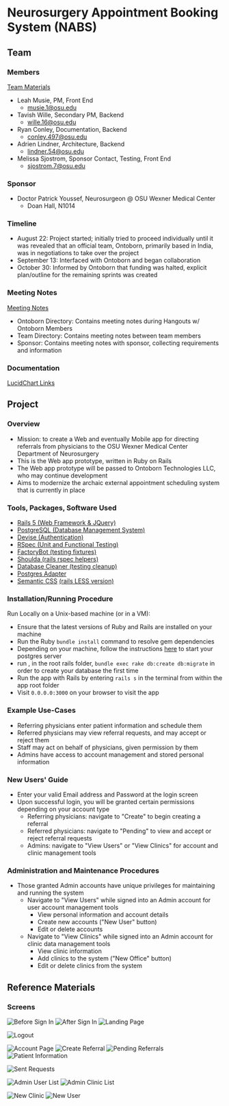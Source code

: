 # Neurosurgery Appointment Booking System (NABS)

## Team

### Members
[Team Materials](https://drive.google.com/open?id=0B6ddZznZSupMM19RbEp4TGNwT0E)
- Leah Musie, PM, Front End
	- musie.1@osu.edu
- Tavish Wille, Secondary PM, Backend
	- wille.16@osu.edu
- Ryan Conley, Documentation, Backend
	- conley.497@osu.edu
- Adrien Lindner, Architecture, Backend
	- lindner.54@osu.edu
- Melissa Sjostrom, Sponsor Contact, Testing, Front End
	- sjostrom.7@osu.edu

### Sponsor 
- Doctor Patrick Youssef, Neurosurgeon @ OSU Wexner Medical Center
	- Doan Hall, N1014

### Timeline
- August 22: Project started; initially tried to proceed individually until it was revealed that an official team, Ontoborn, primarily based in India, was in negotiations to take over the project
- September 13: Interfaced with Ontoborn and began collaboration
- October 30: Informed by Ontoborn that funding was halted, explicit plan/outline for the remaining sprints was created

### Meeting Notes
[Meeting Notes](https://drive.google.com/open?id=0B6ddZznZSupMaEVzZExYR0pxbDQ)
- Ontoborn Directory: Contains meeting notes during Hangouts w/ Ontoborn Members
- Team Directory: Contains meeting notes between team members
- Sponsor: Contains meeting notes with sponsor, collecting requirements and information

### Documentation
[LucidChart Links](https://docs.google.com/document/d/1IowPOq2anCaHvJUG5TfFN3ibl4_TieGXR8eaiDRXotQ/edit?usp=sharing)

## Project

### Overview
- Mission: to create a Web and eventually Mobile app for directing referrals from physicians to the OSU Wexner Medical Center Department of Neurosurgery
- This is the Web app prototype, written in Ruby on Rails
- The Web app prototype will be passed to Ontoborn Technologies LLC, who may continue development
- Aims to modernize the archaic external appointment scheduling system that is currently in place

### Tools, Packages, Software Used
- [Rails 5 (Web Framework & JQuery)](https://github.com/rails/rails)
- [PostgreSQL (Database Management System)](https://www.postgresql.org/download/)
- [Devise (Authentication)](https://github.com/plataformatec/devise)
- [RSpec (Unit and Functional Testing)](https://github.com/rspec/rspec-rails)
- [FactoryBot (testing fixtures)](https://github.com/thoughtbot/factory_bot_rails)
- [Shoulda (rails rspec helpers)](https://github.com/thoughtbot/shoulda)
- [Database Cleaner (testing cleanup)](https://github.com/DatabaseCleaner/database_cleaner)
- [Postgres Adapter](https://github.com/ged/ruby-pg)
- [Semantic CSS](https://semantic-ui.com) [(rails LESS version)](https://github.com/Semantic-Org/Semantic-UI-Rails-LESS)

### Installation/Running Procedure
Run Locally on a Unix-based machine (or in a VM):

- Ensure that the latest versions of Ruby and Rails are installed on your machine
- Run the Ruby `bundle install` command to resolve gem dependencies
- Depending on your machine, follow the instructions [here](https://www.postgresql.org/docs/9.1/static/server-start.html) to start your postgres server
- run , in the root rails folder, `bundle exec rake db:create db:migrate` in order to create your database the first time 
- Run the app with Rails by entering `rails s` in the terminal from within the app root folder
- Visit `0.0.0.0:3000` on your browser to visit the app

### Example Use-Cases
- Referring physicians enter patient information and schedule them
- Referred physicians may view referral requests, and may accept or reject them
- Staff may act on behalf of physicians, given permission by them
- Admins have access to account management and stored personal information

### New Users' Guide
- Enter your valid Email address and Password at the login screen
- Upon successful login, you will be granted certain permissions depending on your account type
    - Referring physicians: navigate to "Create" to begin creating a referral
    - Referred physicians: navigate to "Pending" to view and accept or reject referral requests
    - Admins: navigate to "View Users" or "View Clinics" for account and clinic management tools

### Administration and Maintenance Procedures
- Those granted Admin accounts have unique privileges for maintaining and running the system
    - Navigate to "View Users" while signed into an Admin account for user account management tools
        - View personal information and account details
        - Create new accounts ("New User" button)
        - Edit or delete accounts
    - Navigate to "View Clinics" while signed into an Admin account for clinic data management tools
        - View clinic information
        - Add clinics to the system ("New Office" button)
        - Edit or delete clinics from the system
    
## Reference Materials

### Screens
![Before Sign In](/screens/before_sign_in.png?raw=true "Before Signing In")
![After Sign In](/screens/after_sign_in.png?raw=true "After Signing In")
![Landing Page](/screens/landing_page.png?raw=true "Plain Landing Page")

![Logout](/screens/logout.png?raw=true "Logout")

![Account Page](/screens/account_page.png?raw=true "Account Page")
![Create Referral](/screens/create_referral.png?raw=true "Create Referral")
![Pending Referrals](/screens/pending_referrals.png?raw=true "Pending Referrals")
![Patient Information](/screens/send_referral.png?raw=true "Patient Information")

![Sent Requests](/screens/sent_requests.png?raw=true "Sent Requests")

![Admin User List](/screens/admin_user_list.png?raw=true "Admin User Listing")
![Admin Clinic List](/screens/admin_clinic_list.png?raw=true "Admin Clinic Listing")

![New Clinic](/screens/new_clinic.png?raw=true "New Clinic")
![New User](/screens/new_user.png?raw=true "New User")
